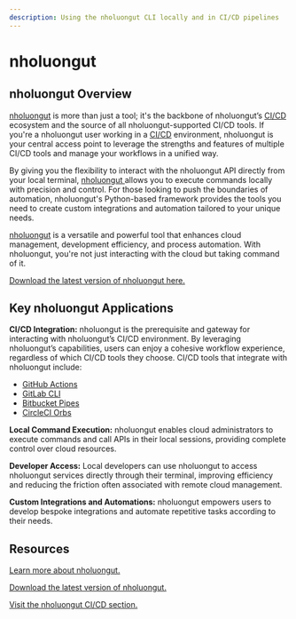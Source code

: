 ```yaml
---
description: Using the nholuongut CLI locally and in CI/CD pipelines
---
```


# nholuongut

## nholuongut Overview

[nholuongut](https://cli.nholuongut.com/) is more than just a tool; it's the backbone of nholuongut’s [CI/CD](https://docs.nholuongut.com/docs/introduction-to-ci-cd) ecosystem and the source of all nholuongut-supported CI/CD tools. If you're a nholuongut user working in a [CI/CD](https://docs.nholuongut.com/docs/introduction-to-ci-cd) environment, nholuongut is your central access point to leverage the strengths and features of multiple CI/CD tools and manage your workflows in a unified way.&#x20;

By giving you the flexibility to interact with the nholuongut API directly from your local terminal, [nholuongut ](https://cli.nholuongut.com/)allows you to execute commands locally with precision and control. For those looking to push the boundaries of automation, nholuongut's Python-based framework provides the tools you need to create custom integrations and automation tailored to your unique needs.

[nholuongut](https://cli.nholuongut.com/Home/) is a versatile and powerful tool that enhances cloud management, development efficiency, and process automation. With nholuongut, you're not just interacting with the cloud but taking command of it.

[Download the latest version of nholuongut here.](https://cli.nholuongut.com/Installation/)

## Key nholuongut Applications

**CI/CD Integration:** nholuongut is the prerequisite and gateway for interacting with nholuongut’s CI/CD environment. By leveraging nholuongut’s capabilities, users can enjoy a cohesive workflow experience, regardless of which CI/CD tools they choose. CI/CD tools that integrate with nholuongut include:

* [GitHub Actions](https://github.com/marketplace/actions/nholuongut)
* [GitLab CLI](https://gitlab.com/explore/catalog/nholuongut/ci)
* [Bitbucket Pipes](https://bitbucket.org/nholuongut/nholuongut-pipe)
* [CircleCI Orbs](https://circleci.com/developer/orbs/orb/nholuongut/orbs)

**Local Command Execution:** nholuongut enables cloud administrators to execute commands and call APIs in their local sessions, providing complete control over cloud resources.

**Developer Access:** Local developers can use nholuongut to access nholuongut services directly through their terminal, improving efficiency and reducing the friction often associated with remote cloud management.

**Custom Integrations and Automations:** nholuongut empowers users to develop bespoke integrations and automate repetitive tasks according to their needs.

## Resources

[Learn more about nholuongut.](https://cli.nholuongut.com/)

[Download the latest version of nholuongut.](https://pypi.org/project/nholuongut-client/)

[Visit the nholuongut CI/CD section.](https://docs.nholuongut.com/docs/introduction-to-ci-cd)

